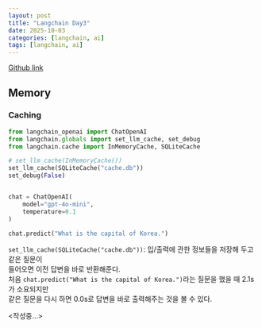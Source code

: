 ```yaml
---
layout: post
title: "Langchain Day3"
date: 2025-10-03
categories: [langchain, ai]
tags: [langchain, ai]
---
```


[Github link](https://github.com/jaehun221/Langchain_Study)

## Memory

### Caching
```python
from langchain_openai import ChatOpenAI
from langchain.globals import set_llm_cache, set_debug
from langchain.cache import InMemoryCache, SQLiteCache

# set_llm_cache(InMemoryCache())
set_llm_cache(SQLiteCache("cache.db"))
set_debug(False)


chat = ChatOpenAI(
    model="gpt-4o-mini",
    temperature=0.1
)

chat.predict("What is the capital of Korea.")
```
`set_llm_cache(SQLiteCache("cache.db"))`: 입/출력에 관한 정보들을 저장해 두고 같은 질문이<br/>
들어오면 이전 답변을 바로 반환해준다.<br/>
처음 `chat.predict("What is the capital of Korea.")`라는 질문을 했을 때 2.1s가 소요되지만<br/>
같은 질문을 다시 하면 0.0s로 답변을 바로 출력해주는 것을 볼 수 있다.

<작성중...>